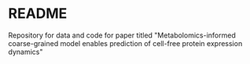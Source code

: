 # README
Repository for data and code for paper titled "Metabolomics-informed coarse-grained model enables prediction of cell-free protein expression dynamics" 
